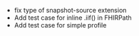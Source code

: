 * fix type of snapshot-source extension
* Add test case for inline .iif() in FHIRPath
* Add test case for simple profile 
